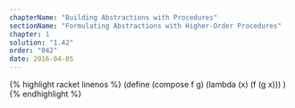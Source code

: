 ```yaml
---
chapterName: "Building Abstractions with Procedures"
sectionName: "Formulating Abstractions with Higher-Order Procedures"
chapter: 1
solution: "1.42"
order: "042"
date: 2016-04-05
---
```


{% highlight racket linenos %}
(define (compose f g)
  (lambda (x) (f (g x)))
)
{% endhighlight %}
